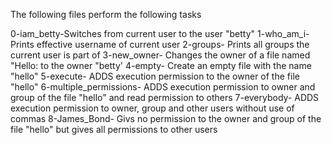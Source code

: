 
The following files perform the following tasks

0-iam_betty-Switches from current user to the user "betty"
1-who_am_i- Prints effective username of current user
2-groups- Prints all groups the current user is part of
3-new_owner- Changes the owner of a file named "Hello: to the owner "betty'
4-empty- Create an empty file with the name "hello"
5-execute- ADDS execution permission to the owner of the file "hello"
6-multiple_permissions- ADDS execution permission to owner and group of the file "hello" and read permission to others
7-everybody- ADDS execution permission to owner, group and other users without use of commas
8-James_Bond- Givs no permission to the owner and group of the file "hello" but gives all permissions to other users
